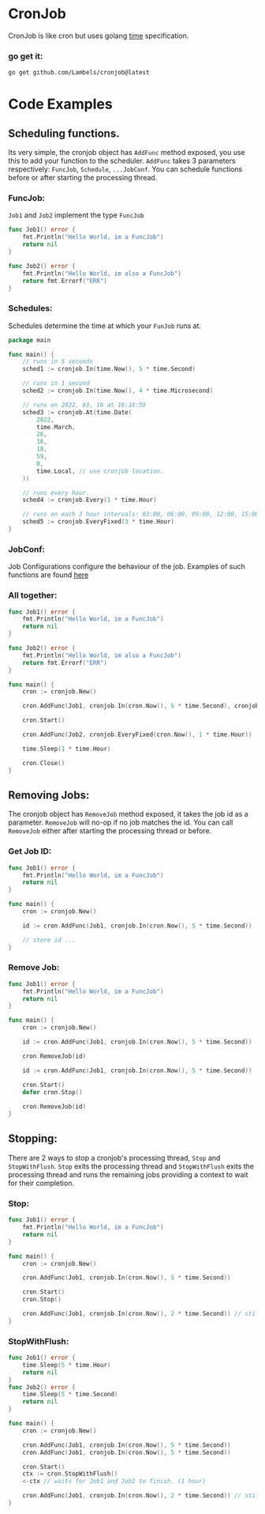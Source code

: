 # CronJob

CronJob is like cron but uses golang [time](https://pkg.go.dev/time) specification.

### go get it:
```bash
go get github.com/Lambels/cronjob@latest
```

# Code Examples

## Scheduling functions.

Its very simple, the cronjob object has `AddFunc` method exposed, you use this to add your function to the scheduler.
`AddFunc` takes 3 parameters respectively: `FuncJob`, `Schedule`, `...JobConf`.
You can schedule functions before or after starting the processing thread.

### FuncJob:

`Job1` and `Job2` implement the type `FuncJob`

```go
func Job1() error {
    fmt.Println("Hello World, im a FuncJob")
    return nil
}

func Job2() error {
    fmt.Println("Hello World, im also a FuncJob")
    return fmt.Errorf("ERR")
}
```

### Schedules:

Schedules determine the time at which your `FunJob` runs at.

```go
package main

func main() {
    // runs in 5 seconds
    sched1 := cronjob.In(time.Now(), 5 * time.Second)

    // runs in 1 second
    sched2 := cronjob.In(time.Now(), 4 * time.Microsecond)

    // runs on 2022, 03, 16 at 16:18:59
    sched3 := cronjob.At(time.Date(
        2022,
        time.March,
        26,
        16,
        18,
        59,
        0,
        time.Local, // use cronjob location.
    ))

    // runs every hour.
    sched4 := cronjob.Every(1 * time.Hour)

    // runs on each 3 hour intervals: 03:00, 06:00, 09:00, 12:00, 15:00, 18:00, 21:00, 24:00
    sched5 := cronjob.EveryFixed(3 * time.Hour)
}
```

### JobConf:

Job Configurations configure the behaviour of the job. Examples of such functions are found [here](https://github.com/Lambels/cronjob/blob/main/conf.go)

### All together:

```go
func Job1() error {
    fmt.Println("Hello World, im a FuncJob")
    return nil
}

func Job2() error {
    fmt.Println("Hello World, im also a FuncJob")
    return fmt.Errorf("ERR")
}

func main() {
    cron := cronjob.New()

    cron.AddFunc(Job1, cronjob.In(cron.Now(), 5 * time.Second), cronjob.WithRunOnStart())

    cron.Start()

    cron.AddFunc(Job2, cronjob.EveryFixed(cron.Now(), 1 * time.Hour))

    time.Sleep(1 * time.Hour)

    cron.Close()
}
```

## Removing Jobs:

The cronjob object has `RemoveJob` method exposed, it takes the job id as a parameter. `RemoveJob` will no-op if no job matches the id. You can call `RemoveJob` either after starting the processing thread or before.

### Get Job ID:
```go
func Job1() error {
    fmt.Println("Hello World, im a FuncJob")
    return nil
}

func main() {
    cron := cronjob.New()

    id := cron.AddFunc(Job1, cronjob.In(cron.Now(), 5 * time.Second))

    // store id ...
}
```

### Remove Job:
```go
func Job1() error {
    fmt.Println("Hello World, im a FuncJob")
    return nil
}

func main() {
    cron := cronjob.New()

    id := cron.AddFunc(Job1, cronjob.In(cron.Now(), 5 * time.Second))

    cron.RemoveJob(id)

    id := cron.AddFunc(Job1, cronjob.In(cron.Now(), 5 * time.Second))

    cron.Start()
    defer cron.Stop()
    
    cron.RemoveJob(id)
}
```

## Stopping:
There are 2 ways to stop a cronjob's processing thread, `Stop` and `StopWithFlush`. `Stop` exits the processing thread and `StopWithFlush` exits the processing thread and runs the remaining jobs providing a context to wait for their completion.

### Stop:
```go
func Job1() error {
    fmt.Println("Hello World, im a FuncJob")
    return nil
}

func main() {
    cron := cronjob.New()

    cron.AddFunc(Job1, cronjob.In(cron.Now(), 5 * time.Second))

    cron.Start()
    cron.Stop()

    cron.AddFunc(Job1, cronjob.In(cron.Now(), 2 * time.Second)) // still works.
}
```

### StopWithFlush:
```go
func Job1() error {
    time.Sleep(5 * time.Hour)
    return nil
}
func Job2() error {
    time.Sleep(5 * time.Second)
    return nil
}

func main() {
    cron := cronjob.New()

    cron.AddFunc(Job1, cronjob.In(cron.Now(), 5 * time.Second))
    cron.AddFunc(Job1, cronjob.In(cron.Now(), 5 * time.Second))

    cron.Start()
    ctx := cron.StopWithFlush()
    <-ctx // waits for Job1 and Job2 to finish. (1 hour)

    cron.AddFunc(Job1, cronjob.In(cron.Now(), 2 * time.Second)) // still works.
}
```